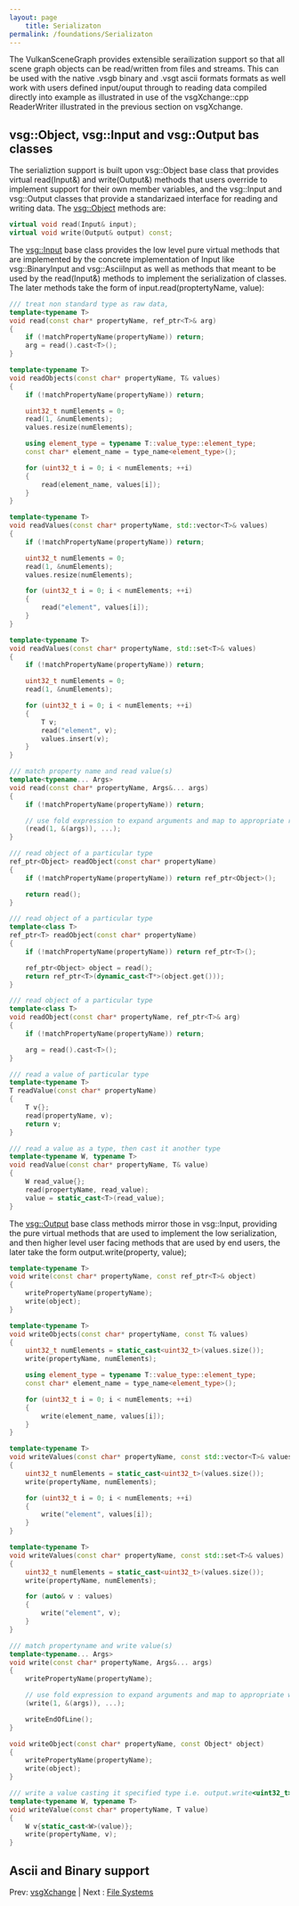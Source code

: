 ```yaml
---
layout: page
    title: Serializaton
permalink: /foundations/Serializaton
---
```


The VulkanSceneGraph provides extensible serailization support so that all scene graph objects can be read/written from files and streams. This can be used with the native .vsgb binary and .vsgt ascii formats formats as well work with users defined input/ouput through to reading data compiled directly into example as illustrated in use of the vsgXchange::cpp ReaderWriter illustrated in the previous section on vsgXchange.

## vsg::Object, vsg::Input and vsg::Output bas classes

The serializtion support is built upon vsg::Object base class that provides virtual read(Input&) and write(Output&) methods that users override to implement support for their own member variables, and the vsg::Input and vsg::Output classes that provide a standarizaed interface for reading and writing data.  The [vsg::Object](https://github.com/vsg-dev/VulkanSceneGraph/tree/master/include/vsg/core/Object.h#L88) methods are:

~~~ cpp
virtual void read(Input& input);
virtual void write(Output& output) const;
~~~

The [vsg::Input](https://github.com/vsg-dev/VulkanSceneGraph/tree/master/include/vsg/io/Input.h#L37) base class provides the low level pure virtual methods that are implemented by the concrete implementation of Input like vsg::BinaryInput and vsg::AsciiInput as well as methods that meant to be used by the read(Input&) methods to implement the serialization of classes. The later methods take the form of input.read(proptertyName, value):

~~~ cpp
/// treat non standard type as raw data,
template<typename T>
void read(const char* propertyName, ref_ptr<T>& arg)
{
    if (!matchPropertyName(propertyName)) return;
    arg = read().cast<T>();
}

template<typename T>
void readObjects(const char* propertyName, T& values)
{
    if (!matchPropertyName(propertyName)) return;

    uint32_t numElements = 0;
    read(1, &numElements);
    values.resize(numElements);

    using element_type = typename T::value_type::element_type;
    const char* element_name = type_name<element_type>();

    for (uint32_t i = 0; i < numElements; ++i)
    {
        read(element_name, values[i]);
    }
}

template<typename T>
void readValues(const char* propertyName, std::vector<T>& values)
{
    if (!matchPropertyName(propertyName)) return;

    uint32_t numElements = 0;
    read(1, &numElements);
    values.resize(numElements);

    for (uint32_t i = 0; i < numElements; ++i)
    {
        read("element", values[i]);
    }
}

template<typename T>
void readValues(const char* propertyName, std::set<T>& values)
{
    if (!matchPropertyName(propertyName)) return;

    uint32_t numElements = 0;
    read(1, &numElements);

    for (uint32_t i = 0; i < numElements; ++i)
    {
        T v;
        read("element", v);
        values.insert(v);
    }
}

/// match property name and read value(s)
template<typename... Args>
void read(const char* propertyName, Args&... args)
{
    if (!matchPropertyName(propertyName)) return;

    // use fold expression to expand arguments and map to appropriate read method
    (read(1, &(args)), ...);
}

/// read object of a particular type
ref_ptr<Object> readObject(const char* propertyName)
{
    if (!matchPropertyName(propertyName)) return ref_ptr<Object>();

    return read();
}

/// read object of a particular type
template<class T>
ref_ptr<T> readObject(const char* propertyName)
{
    if (!matchPropertyName(propertyName)) return ref_ptr<T>();

    ref_ptr<Object> object = read();
    return ref_ptr<T>(dynamic_cast<T*>(object.get()));
}

/// read object of a particular type
template<class T>
void readObject(const char* propertyName, ref_ptr<T>& arg)
{
    if (!matchPropertyName(propertyName)) return;

    arg = read().cast<T>();
}

/// read a value of particular type
template<typename T>
T readValue(const char* propertyName)
{
    T v{};
    read(propertyName, v);
    return v;
}

/// read a value as a type, then cast it another type
template<typename W, typename T>
void readValue(const char* propertyName, T& value)
{
    W read_value{};
    read(propertyName, read_value);
    value = static_cast<T>(read_value);
}
~~~

The [vsg::Output](https://github.com/vsg-dev/VulkanSceneGraph/tree/master/include/vsg/io/Output.h#L37) base class methods mirror those in vsg::Input, providing the pure virtual methods that are used to implement the low serialization, and then higher level user facing methods that are used by end users, the later take the form output.write(property, value);

~~~ cpp
template<typename T>
void write(const char* propertyName, const ref_ptr<T>& object)
{
    writePropertyName(propertyName);
    write(object);
}

template<typename T>
void writeObjects(const char* propertyName, const T& values)
{
    uint32_t numElements = static_cast<uint32_t>(values.size());
    write(propertyName, numElements);

    using element_type = typename T::value_type::element_type;
    const char* element_name = type_name<element_type>();

    for (uint32_t i = 0; i < numElements; ++i)
    {
        write(element_name, values[i]);
    }
}

template<typename T>
void writeValues(const char* propertyName, const std::vector<T>& values)
{
    uint32_t numElements = static_cast<uint32_t>(values.size());
    write(propertyName, numElements);

    for (uint32_t i = 0; i < numElements; ++i)
    {
        write("element", values[i]);
    }
}

template<typename T>
void writeValues(const char* propertyName, const std::set<T>& values)
{
    uint32_t numElements = static_cast<uint32_t>(values.size());
    write(propertyName, numElements);

    for (auto& v : values)
    {
        write("element", v);
    }
}

/// match propertyname and write value(s)
template<typename... Args>
void write(const char* propertyName, Args&... args)
{
    writePropertyName(propertyName);

    // use fold expression to expand arguments and map to appropriate write method
    (write(1, &(args)), ...);

    writeEndOfLine();
}

void writeObject(const char* propertyName, const Object* object)
{
    writePropertyName(propertyName);
    write(object);
}

/// write a value casting it specified type i.e. output.write<uint32_t>("Value", value);
template<typename W, typename T>
void writeValue(const char* propertyName, T value)
{
    W v{static_cast<W>(value)};
    write(propertyName, v);
}
~~~

## Ascii and Binary support

Prev: [vsgXchange](vsgXchange.md) | Next : [File Systems](FileSystem.md)

